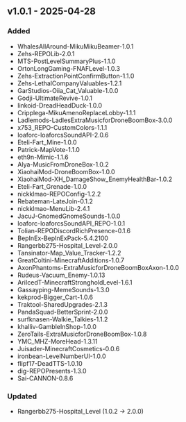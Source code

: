## v1.0.1 - 2025-04-28

### Added
- WhalesAllAround-MikuMikuBeamer-1.0.1
- Zehs-REPOLib-2.0.1
- MTS-PostLevelSummaryPlus-1.1.0
- OrtonLongGaming-FNAFLevel-1.0.3
- Zehs-ExtractionPointConfirmButton-1.1.0
- Zehs-LethalCompanyValuables-1.2.1
- GarStudios-Oiia_Cat_Valuable-1.0.0
- Godji-UltimateRevive-1.0.1
- linkoid-DreadHeadDuck-1.0.0
- Cripplega-MikuAmenoReplaceLobby-1.1.1
- Ladlemods-LadlesExtraMusicforDroneBoomBox-3.0.0
- x753_REPO-CustomColors-1.1.1
- loaforc-loaforcsSoundAPI-2.0.6
- Eteli-Fart_Mine-1.0.0
- Patrick-MapVote-1.1.0
- eth9n-Mimic-1.1.6
- Alya-MusicFromDroneBox-1.0.2
- XiaohaiMod-DroneBoomBox-1.0.0
- XiaohaiMod-XH_DamageShow_EnemyHealthBar-1.0.2
- Eteli-Fart_Grenade-1.0.0
- nickklmao-REPOConfig-1.2.2
- Rebateman-LateJoin-0.1.2
- nickklmao-MenuLib-2.4.1
- JacuJ-GnomedGnomeSounds-1.0.0
- loaforc-loaforcsSoundAPI_REPO-1.0.1
- Tolian-REPODiscordRichPresence-0.1.6
- BepInEx-BepInExPack-5.4.2100
- Rangerbb275-Hospital_Level-2.0.0
- Tansinator-Map_Value_Tracker-1.2.2
- GreatColtini-MinecraftAdditions-1.0.7
- AxonPhantoms-ExtraMusicforDroneBoomBoxAxon-1.0.0
- Rudeus-Vacuum_Enemy-1.0.13
- AriIcedT-MinecraftStrongholdLevel-1.6.1
- Gassayping-MemeSounds-1.3.0
- kekprod-Bigger_Cart-1.0.6
- Traktool-SharedUpgrades-2.1.3
- PandaSquad-BetterSprint-2.0.0
- surfknasen-Walkie_Talkies-1.1.2
- khalliv-GambleInShop-1.0.0
- ZeroTails-ExtraMusicforDroneBoomBox-1.0.8
- YMC_MHZ-MoreHead-1.3.11
- Juisader-MinecraftCosmetics-0.0.6
- ironbean-LevelNumberUI-1.0.0
- flipf17-DeadTTS-1.0.10
- dig-REPOPresents-1.3.0
- Sai-CANNON-0.8.6

### Updated
- Rangerbb275-Hospital_Level (1.0.2 → 2.0.0)

